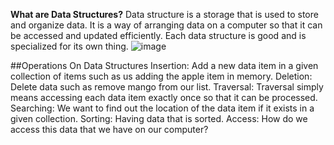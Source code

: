 <b>What are Data Structures?</b>
Data structure is a storage that is used to store and organize data. It is a way of arranging data on a computer so that it can be
accessed and updated efficiently. Each data structure is good and is specialized for its own thing.
![image](https://github.com/Sreeragpa/DSA/assets/84066738/7a5a356d-16fe-4960-821d-1ad8706c1613)


##Operations On Data Structures
Insertion: Add a new data item in a given collection of items such as us adding the apple item in memory.
Deletion: Delete data such as remove mango from our list.
Traversal: Traversal simply means accessing each data item exactly once so that it can be processed.
Searching: We want to find out the location of the data item if it exists in a given collection.
Sorting: Having data that is sorted.
Access: How do we access this data that we have on our computer?
